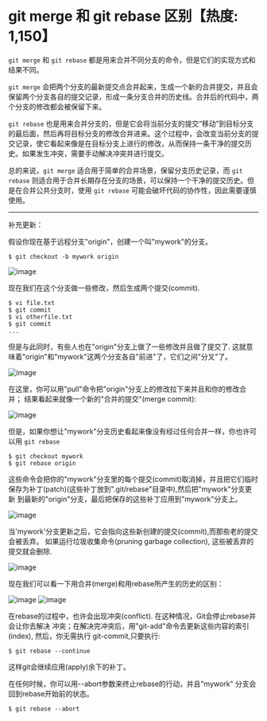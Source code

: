 # git merge 和 git rebase 区别【热度: 1,150】

`git merge` 和 `git rebase` 都是用来合并不同分支的命令，但是它们的实现方式和结果不同。

`git merge` 会把两个分支的最新提交点合并起来，生成一个新的合并提交，并且会保留两个分支各自的提交记录，形成一条分支合并的历史线。合并后的代码中，两个分支的修改都会被保留下来。

`git rebase` 也是用来合并分支的，但是它会将当前分支的提交“移动”到目标分支的最后面，然后再将目标分支的修改合并进来。这个过程中，会改变当前分支的提交记录，使它看起来像是在目标分支上进行的修改，从而保持一条干净的提交历史。如果发生冲突，需要手动解决冲突并进行提交。

总的来说，`git merge` 适合用于简单的合并场景，保留分支历史记录，而 `git rebase` 则适合用于合并长期存在分支的场景，可以保持一个干净的提交历史。但是在合并公共分支时，使用 `git rebase` 可能会破坏代码的协作性，因此需要谨慎使用。


---------------------
补充更新：

假设你现在基于远程分支"origin"，创建一个叫"mywork"的分支。

`$ git checkout -b mywork origin`

![image](https://github.com/pro-collection/interview-question/assets/22188674/b40fdca9-4844-4996-b008-f24d0d486acb)

现在我们在这个分支做一些修改，然后生成两个提交(commit).

```
$ vi file.txt
$ git commit
$ vi otherfile.txt
$ git commit
...
```

但是与此同时，有些人也在"origin"分支上做了一些修改并且做了提交了. 这就意味着"origin"和"mywork"这两个分支各自"前进"了，它们之间"分叉"了。

![image](https://github.com/pro-collection/interview-question/assets/22188674/82286270-6422-4b34-a1b3-9d5367b50a78)

在这里，你可以用"pull"命令把"origin"分支上的修改拉下来并且和你的修改合并； 结果看起来就像一个新的"合并的提交"(merge commit):

![image](https://github.com/pro-collection/interview-question/assets/22188674/5f29e4cd-e1c5-4b8d-b4cd-2dd4db047e8a)

但是，如果你想让"mywork"分支历史看起来像没有经过任何合并一样，你也许可以用 `git rebase`

```
$ git checkout mywork
$ git rebase origin
```

这些命令会把你的"mywork"分支里的每个提交(commit)取消掉，并且把它们临时 保存为补丁(patch)(这些补丁放到".git/rebase"目录中),然后把"mywork"分支更新 到最新的"origin"分支，最后把保存的这些补丁应用到"mywork"分支上。

![image](https://github.com/pro-collection/interview-question/assets/22188674/e0157351-163a-40e9-85d5-fbc1e35f5ba8)

当'mywork'分支更新之后，它会指向这些新创建的提交(commit),而那些老的提交会被丢弃。 如果运行垃圾收集命令(pruning garbage collection), 这些被丢弃的提交就会删除. 

![image](https://github.com/pro-collection/interview-question/assets/22188674/4937b995-8e48-4c32-b101-4fb551b60d01)

现在我们可以看一下用合并(merge)和用rebase所产生的历史的区别：

![image](https://github.com/pro-collection/interview-question/assets/22188674/0d85e67e-8366-4591-8118-50695129dd3c)
![image](https://github.com/pro-collection/interview-question/assets/22188674/b871d1a2-b8e5-4807-9b97-2de8ec103e07)

在rebase的过程中，也许会出现冲突(conflict). 在这种情况，Git会停止rebase并会让你去解决 冲突；在解决完冲突后，用"git-add"命令去更新这些内容的索引(index), 然后，你无需执行 git-commit,只要执行:

`$ git rebase --continue`

这样git会继续应用(apply)余下的补丁。

在任何时候，你可以用--abort参数来终止rebase的行动，并且"mywork" 分支会回到rebase开始前的状态。

`$ git rebase --abort`